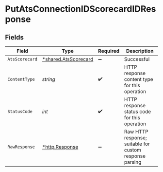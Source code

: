 # PutAtsConnectionIDScorecardIDResponse


## Fields

| Field                                                       | Type                                                        | Required                                                    | Description                                                 |
| ----------------------------------------------------------- | ----------------------------------------------------------- | ----------------------------------------------------------- | ----------------------------------------------------------- |
| `AtsScorecard`                                              | [*shared.AtsScorecard](../../models/shared/atsscorecard.md) | :heavy_minus_sign:                                          | Successful                                                  |
| `ContentType`                                               | *string*                                                    | :heavy_check_mark:                                          | HTTP response content type for this operation               |
| `StatusCode`                                                | *int*                                                       | :heavy_check_mark:                                          | HTTP response status code for this operation                |
| `RawResponse`                                               | [*http.Response](https://pkg.go.dev/net/http#Response)      | :heavy_minus_sign:                                          | Raw HTTP response; suitable for custom response parsing     |